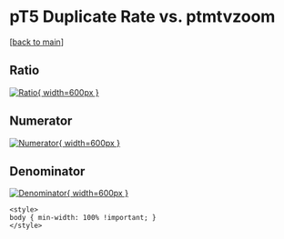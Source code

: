 # pT5 Duplicate Rate vs. ptmtvzoom

[[back to main](./)]



## Ratio

[![Ratio](../mtv/var/pT5_duplrate_ptmtvzoom.png){ width=600px }](../mtv/var/pT5_duplrate_ptmtvzoom.pdf)

## Numerator

[![Numerator](../mtv/num/pT5_duplrate_ptmtvzoom_num.png){ width=600px }](../mtv/num/pT5_duplrate_ptmtvzoom_num.pdf)

## Denominator

[![Denominator](../mtv/den/pT5_duplrate_ptmtvzoom_den.png){ width=600px }](../mtv/den/pT5_duplrate_ptmtvzoom_den.pdf)


``` {=html}
<style>
body { min-width: 100% !important; }
</style>
```

